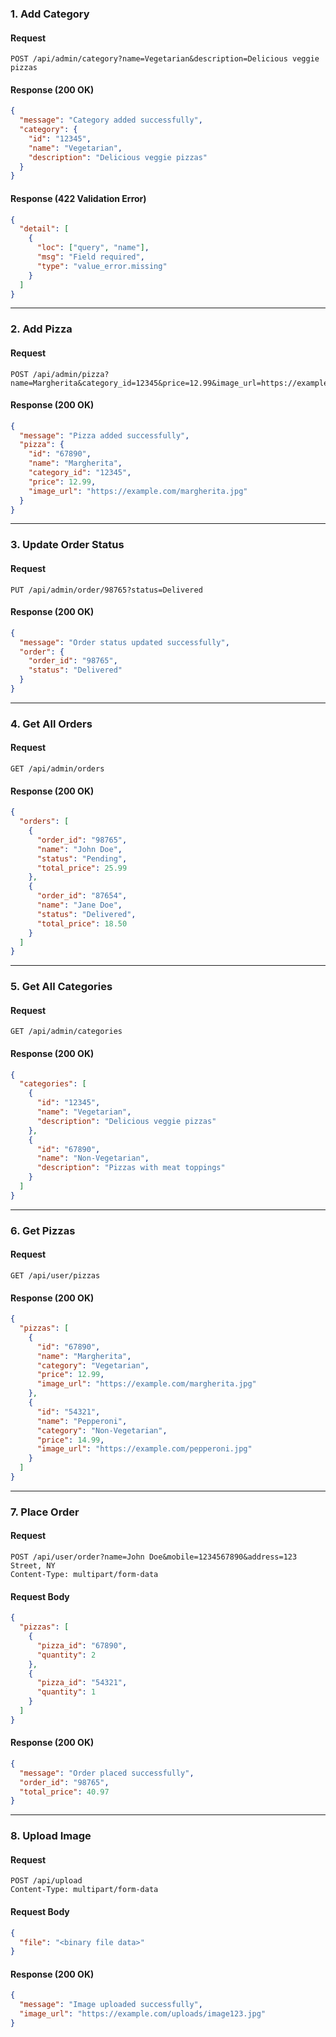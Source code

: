 ### **1. Add Category**
#### **Request**
```http
POST /api/admin/category?name=Vegetarian&description=Delicious veggie pizzas
```
#### **Response (200 OK)**
```json
{
  "message": "Category added successfully",
  "category": {
    "id": "12345",
    "name": "Vegetarian",
    "description": "Delicious veggie pizzas"
  }
}
```
#### **Response (422 Validation Error)**
```json
{
  "detail": [
    {
      "loc": ["query", "name"],
      "msg": "Field required",
      "type": "value_error.missing"
    }
  ]
}
```

---

### **2. Add Pizza**
#### **Request**
```http
POST /api/admin/pizza?name=Margherita&category_id=12345&price=12.99&image_url=https://example.com/margherita.jpg
```
#### **Response (200 OK)**
```json
{
  "message": "Pizza added successfully",
  "pizza": {
    "id": "67890",
    "name": "Margherita",
    "category_id": "12345",
    "price": 12.99,
    "image_url": "https://example.com/margherita.jpg"
  }
}
```

---

### **3. Update Order Status**
#### **Request**
```http
PUT /api/admin/order/98765?status=Delivered
```
#### **Response (200 OK)**
```json
{
  "message": "Order status updated successfully",
  "order": {
    "order_id": "98765",
    "status": "Delivered"
  }
}
```

---

### **4. Get All Orders**
#### **Request**
```http
GET /api/admin/orders
```
#### **Response (200 OK)**
```json
{
  "orders": [
    {
      "order_id": "98765",
      "name": "John Doe",
      "status": "Pending",
      "total_price": 25.99
    },
    {
      "order_id": "87654",
      "name": "Jane Doe",
      "status": "Delivered",
      "total_price": 18.50
    }
  ]
}
```

---

### **5. Get All Categories**
#### **Request**
```http
GET /api/admin/categories
```
#### **Response (200 OK)**
```json
{
  "categories": [
    {
      "id": "12345",
      "name": "Vegetarian",
      "description": "Delicious veggie pizzas"
    },
    {
      "id": "67890",
      "name": "Non-Vegetarian",
      "description": "Pizzas with meat toppings"
    }
  ]
}
```

---

### **6. Get Pizzas**
#### **Request**
```http
GET /api/user/pizzas
```
#### **Response (200 OK)**
```json
{
  "pizzas": [
    {
      "id": "67890",
      "name": "Margherita",
      "category": "Vegetarian",
      "price": 12.99,
      "image_url": "https://example.com/margherita.jpg"
    },
    {
      "id": "54321",
      "name": "Pepperoni",
      "category": "Non-Vegetarian",
      "price": 14.99,
      "image_url": "https://example.com/pepperoni.jpg"
    }
  ]
}
```

---

### **7. Place Order**
#### **Request**
```http
POST /api/user/order?name=John Doe&mobile=1234567890&address=123 Street, NY
Content-Type: multipart/form-data
```
#### **Request Body**
```json
{
  "pizzas": [
    {
      "pizza_id": "67890",
      "quantity": 2
    },
    {
      "pizza_id": "54321",
      "quantity": 1
    }
  ]
}
```
#### **Response (200 OK)**
```json
{
  "message": "Order placed successfully",
  "order_id": "98765",
  "total_price": 40.97
}
```

---

### **8. Upload Image**
#### **Request**
```http
POST /api/upload
Content-Type: multipart/form-data
```
#### **Request Body**
```json
{
  "file": "<binary file data>"
}
```
#### **Response (200 OK)**
```json
{
  "message": "Image uploaded successfully",
  "image_url": "https://example.com/uploads/image123.jpg"
}
```